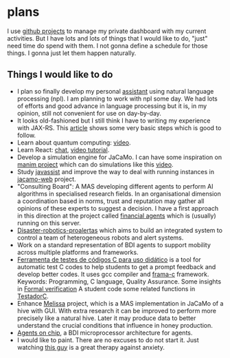 # plans

I use [github projects](https://github.com/users/cleberjamaral/projects/) to manage my private dashboard with my current activities. But I have lots and lots of things that I would like to do, "just" need time do spend with them. I not gonna define a schedule for those things. I gonna just let them happen naturally.

## Things I would like to do

* I plan so finally develop my personal [assistant](personal-assistant.md) using natural language processing \(npl\). I am planning to work with npl some day. We had lots of efforts and good advance in language processing but it is, in my opinion, still not convenient for use on day-by-day.
* It looks old-fashioned but I still think I have to writing my experience with JAX-RS. This [article](https://javapapers.com/java/restful-web-services-with-java-jax-rs-using-jersey/) shows some very basic steps which is good to follow.
* Learn about quantum computing: [video](https://www.youtube.com/watch?feature=youtu.be&v=JRIPV0dPAd4).
* Learn React: [chat](https://medium.com/@jasofalcon/simple-chat-react-java-6923b54d65a0), [video tutorial](https://www.youtube.com/watch?v=hzLDsxPGctY).
* Develop a simulation engine for JaCaMo. I can have some inspiration on [manim project](https://github.com/3b1b/manim) which can do simulations like this [video](https://www.youtube.com/watch?v=gxAaO2rsdIs).
* Study [javassist](https://en.m.wikipedia.org/wiki/Javassist) and improve the way to deal with running instances in [jacamo-web](https://github.com/jacamo-lang/jacamo-web) project.
* "Consulting Board": A MAS developing different agents to perform AI algorithms in specialised research fields. In an organisational dimension a coordination based in norms, trust and reputation may gather all opinions of these experts to suggest a decision. I have a first approach in this direction at the project called [financial agents](https://github.com/cleberjamaral/financialAgents/) which is \(usually\) running on this server. 
* [Disaster-robotics-proalertas](https://disaster-robotics-proalertas.github.io/) which aims to build an integrated system to control a team of heterogeneous robots and alert systems.
* Work on a standard representation of BDI agents to support mobility across multiple platforms and frameworks.
* [Ferramenta de testes de códigos C para uso didático](https://wiki.sj.ifsc.edu.br/wiki/index.php/Ferramenta_de_testes_de_c%C3%B3digos_C_para_uso_did%C3%A1tico) is a tool for automatic test C codes to help students to get a prompt feedback and develop better codes. It uses gcc compiler and [frama-c](https://frama-c.com/) framework. Keywords: Programming, C language, Quality Assurance. Some insights in [Formal verification](https://www.quantamagazine.org/20160920-formal-verification-creates-hacker-proof-code/) A student code some related functions in [TestadorC](https://github.com/GuilhermeFFe/TestadorC).
* Enhance [Melissa](https://github.com/cleberjamaral/melissa) project, which is a MAS implementation in JaCaMo of a hive with GUI. With extra research it can be improved to perform more precisely like a natural hive. Later it may produce data to better understand the crucial conditions that influence in honey production.
* [Agents on chip](https://www.overleaf.com/project/5dc9f52b9987440001a9edee), a BDI microprocessor architecture for agents.
* I would like to paint. There are no excuses to do not start it. Just watching [this guy](https://youtu.be/mT0RNrTDHkI) is a great therapy against anxiety.

